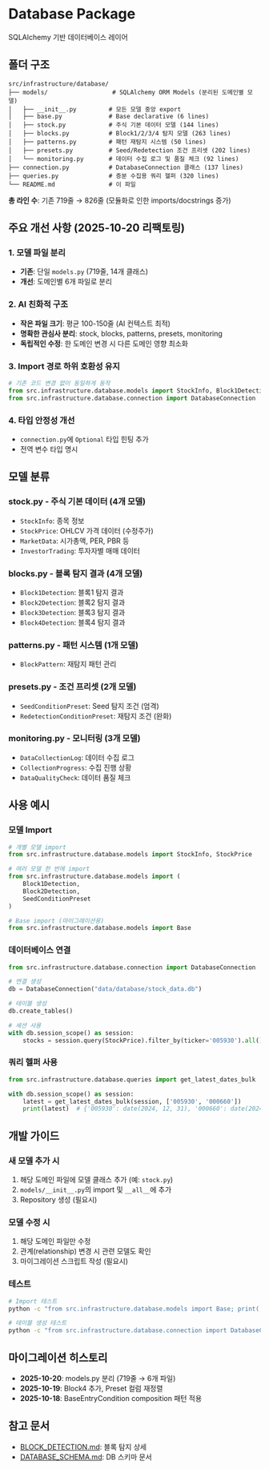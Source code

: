 # Database Package

SQLAlchemy 기반 데이터베이스 레이어

## 폴더 구조

```
src/infrastructure/database/
├── models/                  # SQLAlchemy ORM Models (분리된 도메인별 모델)
│   ├── __init__.py         # 모든 모델 중앙 export
│   ├── base.py             # Base declarative (6 lines)
│   ├── stock.py            # 주식 기본 데이터 모델 (144 lines)
│   ├── blocks.py           # Block1/2/3/4 탐지 모델 (263 lines)
│   ├── patterns.py         # 패턴 재탐지 시스템 (50 lines)
│   ├── presets.py          # Seed/Redetection 조건 프리셋 (202 lines)
│   └── monitoring.py       # 데이터 수집 로그 및 품질 체크 (92 lines)
├── connection.py           # DatabaseConnection 클래스 (137 lines)
├── queries.py              # 증분 수집용 쿼리 헬퍼 (320 lines)
└── README.md               # 이 파일
```

**총 라인 수**: 기존 719줄 → 826줄 (모듈화로 인한 imports/docstrings 증가)

## 주요 개선 사항 (2025-10-20 리팩토링)

### 1. 모델 파일 분리
- **기존**: 단일 `models.py` (719줄, 14개 클래스)
- **개선**: 도메인별 6개 파일로 분리

### 2. AI 친화적 구조
- **작은 파일 크기**: 평균 100-150줄 (AI 컨텍스트 최적)
- **명확한 관심사 분리**: stock, blocks, patterns, presets, monitoring
- **독립적인 수정**: 한 도메인 변경 시 다른 도메인 영향 최소화

### 3. Import 경로 하위 호환성 유지
```python
# 기존 코드 변경 없이 동일하게 동작
from src.infrastructure.database.models import StockInfo, Block1Detection
from src.infrastructure.database.connection import DatabaseConnection
```

### 4. 타입 안정성 개선
- `connection.py`에 `Optional` 타입 힌팅 추가
- 전역 변수 타입 명시

## 모델 분류

### stock.py - 주식 기본 데이터 (4개 모델)
- `StockInfo`: 종목 정보
- `StockPrice`: OHLCV 가격 데이터 (수정주가)
- `MarketData`: 시가총액, PER, PBR 등
- `InvestorTrading`: 투자자별 매매 데이터

### blocks.py - 블록 탐지 결과 (4개 모델)
- `Block1Detection`: 블록1 탐지 결과
- `Block2Detection`: 블록2 탐지 결과
- `Block3Detection`: 블록3 탐지 결과
- `Block4Detection`: 블록4 탐지 결과

### patterns.py - 패턴 시스템 (1개 모델)
- `BlockPattern`: 재탐지 패턴 관리

### presets.py - 조건 프리셋 (2개 모델)
- `SeedConditionPreset`: Seed 탐지 조건 (엄격)
- `RedetectionConditionPreset`: 재탐지 조건 (완화)

### monitoring.py - 모니터링 (3개 모델)
- `DataCollectionLog`: 데이터 수집 로그
- `CollectionProgress`: 수집 진행 상황
- `DataQualityCheck`: 데이터 품질 체크

## 사용 예시

### 모델 Import
```python
# 개별 모델 import
from src.infrastructure.database.models import StockInfo, StockPrice

# 여러 모델 한 번에 import
from src.infrastructure.database.models import (
    Block1Detection,
    Block2Detection,
    SeedConditionPreset
)

# Base import (마이그레이션용)
from src.infrastructure.database.models import Base
```

### 데이터베이스 연결
```python
from src.infrastructure.database.connection import DatabaseConnection

# 연결 생성
db = DatabaseConnection("data/database/stock_data.db")

# 테이블 생성
db.create_tables()

# 세션 사용
with db.session_scope() as session:
    stocks = session.query(StockPrice).filter_by(ticker='005930').all()
```

### 쿼리 헬퍼 사용
```python
from src.infrastructure.database.queries import get_latest_dates_bulk

with db.session_scope() as session:
    latest = get_latest_dates_bulk(session, ['005930', '000660'])
    print(latest)  # {'005930': date(2024, 12, 31), '000660': date(2024, 12, 30)}
```

## 개발 가이드

### 새 모델 추가 시
1. 해당 도메인 파일에 모델 클래스 추가 (예: `stock.py`)
2. `models/__init__.py`의 import 및 `__all__`에 추가
3. Repository 생성 (필요시)

### 모델 수정 시
1. 해당 도메인 파일만 수정
2. 관계(relationship) 변경 시 관련 모델도 확인
3. 마이그레이션 스크립트 작성 (필요시)

### 테스트
```bash
# Import 테스트
python -c "from src.infrastructure.database.models import Base; print('OK')"

# 테이블 생성 테스트
python -c "from src.infrastructure.database.connection import DatabaseConnection; db = DatabaseConnection(':memory:'); db.create_tables(); print('OK')"
```

## 마이그레이션 히스토리

- **2025-10-20**: models.py 분리 (719줄 → 6개 파일)
- **2025-10-19**: Block4 추가, Preset 컬럼 재정렬
- **2025-10-18**: BaseEntryCondition composition 패턴 적용

## 참고 문서

- [BLOCK_DETECTION.md](../../../docs/implementation/BLOCK_DETECTION.md): 블록 탐지 상세
- [DATABASE_SCHEMA.md](../../../docs/architecture/DATABASE_SCHEMA.md): DB 스키마 문서
